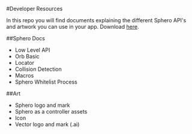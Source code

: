 #Developer Resources

In this repo you will find documents explaining the different Sphero API's and artwork you can use in your app. Download [here](https://github.com/orbotix/DeveloperResources/zipball/master).

##Sphero Docs
- Low Level API
- Orb Basic
- Locator
- Collision Detection
- Macros
- Sphero Whitelist Process

##Art
- Sphero logo and mark
- Sphero as a controller assets
- Icon
- Vector logo and mark (.ai)